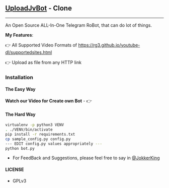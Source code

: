 ## [UploadJvBot](https://telegram.dog/uploadjvbot) - Clone
---

An Open Source ALL-In-One Telegram RoBot, that can do lot of things.

**My Features**:

👉 All Supported Video Formats of https://rg3.github.io/youtube-dl/supportedsites.html

👉 Upload as file from any HTTP link

### Installation

#### The Easy Way

**Watch our Video for Create own Bot** - 👉 

#### The Hard Way

```sh
virtualenv -p python3 VENV
. ./VENV/bin/activate
pip install -r requirements.txt
cp sample_config.py config.py
--- EDIT config.py values appropriately ---
python bot.py
```
- For FeedBack and Suggestions, please feel free to say in [@JokkerKing](https://telegram.dog/Jokkerking)

#### LICENSE
- GPLv3
